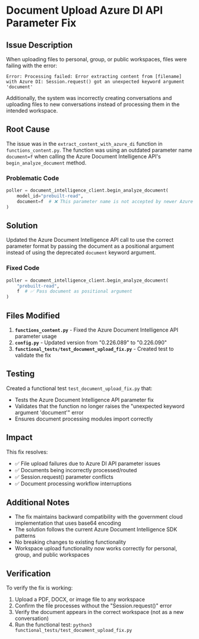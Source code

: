 # Document Upload Azure DI API Parameter Fix

## Issue Description

When uploading files to personal, group, or public workspaces, files were failing with the error:

```
Error: Processing failed: Error extracting content from [filename] with Azure DI: Session.request() got an unexpected keyword argument 'document'
```

Additionally, the system was incorrectly creating conversations and uploading files to new conversations instead of processing them in the intended workspace.

## Root Cause

The issue was in the `extract_content_with_azure_di` function in `functions_content.py`. The function was using an outdated parameter name `document=f` when calling the Azure Document Intelligence API's `begin_analyze_document` method.

### Problematic Code
```python
poller = document_intelligence_client.begin_analyze_document(
    model_id="prebuilt-read",
    document=f  # ❌ This parameter name is not accepted by newer Azure DI API
)
```

## Solution

Updated the Azure Document Intelligence API call to use the correct parameter format by passing the document as a positional argument instead of using the deprecated `document` keyword argument.

### Fixed Code
```python
poller = document_intelligence_client.begin_analyze_document(
    "prebuilt-read",
    f  # ✅ Pass document as positional argument
)
```

## Files Modified

1. **`functions_content.py`** - Fixed the Azure Document Intelligence API parameter usage
2. **`config.py`** - Updated version from "0.226.089" to "0.226.090"
3. **`functional_tests/test_document_upload_fix.py`** - Created test to validate the fix

## Testing

Created a functional test `test_document_upload_fix.py` that:
- Tests the Azure Document Intelligence API parameter fix
- Validates that the function no longer raises the "unexpected keyword argument 'document'" error
- Ensures document processing modules import correctly

## Impact

This fix resolves:
- ✅ File upload failures due to Azure DI API parameter issues
- ✅ Documents being incorrectly processed/routed
- ✅ Session.request() parameter conflicts
- ✅ Document processing workflow interruptions

## Additional Notes

- The fix maintains backward compatibility with the government cloud implementation that uses base64 encoding
- The solution follows the current Azure Document Intelligence SDK patterns
- No breaking changes to existing functionality
- Workspace upload functionality now works correctly for personal, group, and public workspaces

## Verification

To verify the fix is working:
1. Upload a PDF, DOCX, or image file to any workspace
2. Confirm the file processes without the "Session.request()" error
3. Verify the document appears in the correct workspace (not as a new conversation)
4. Run the functional test: `python3 functional_tests/test_document_upload_fix.py`
